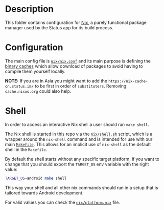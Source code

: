 # Description

This folder contains configuration for [Nix](https://nixos.org/), a purely functional package manager used by the Status app for its build process.

# Configuration

The main config file is [`nix/nix.conf`](/nix/nix.conf) and its main purpose is defining the [binary caches](https://nixos.org/nix/manual/#ch-basic-package-mgmt) which allow download of packages to avoid having to compile them yourself locally.

__NOTE:__ If you are in Asia you might want to add the `https://nix-cache-cn.status.im/` to be first in order of `substituters`. Removing `cache.nixos.org` could also help.

# Shell

In order to access an interactive Nix shell a user should run `make shell`.

The Nix shell is started in this repo via the [`nix/shell.sh`](/nix/shell.sh) script, which is a wrapper around the `nix-shell` command and is intended for use with our main [`Makefile`](/Makefile). This allows for an implicit use of `nix-shell` as the default shell in the `Makefile`.

By default the shell starts without any specific target platform, if you want to change that you should export the `TARGET_OS` env variable with the right value:

```bash
TARGET_OS=android make shell
```
This way your shell and all other nix commands should run in a setup that is tailored towards Android development.

For valid values you can check the [`nix/platform.nix`](/nix/platform.nix) file.
